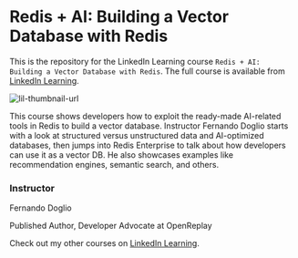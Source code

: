 # Redis + AI: Building a Vector Database with Redis
This is the repository for the LinkedIn Learning course `Redis + AI: Building a Vector Database with Redis`. The full course is available from [LinkedIn Learning][lil-course-url].

![lil-thumbnail-url]

This course shows developers how to exploit the ready-made AI-related tools in Redis to build a vector database. Instructor Fernando Doglio starts with a look at structured versus unstructured data and AI-optimized databases, then jumps into Redis Enterprise to talk about how developers can use it as a vector DB. He also showcases examples like recommendation engines, semantic search, and others.

### Instructor

Fernando Doglio

Published Author, Developer Advocate at OpenReplay              

Check out my other courses on [LinkedIn Learning](https://www.linkedin.com/learning/instructors/fernando-doglio?u=104).


[0]: # (Replace these placeholder URLs with actual course URLs)

[lil-course-url]: https://www.linkedin.com/learning/redis-ai-building-a-vector-database-with-redis
[lil-thumbnail-url]: https://media.licdn.com/dms/image/D560DAQGniuZxAwu8bg/learning-public-crop_675_1200/0/1720815958425?e=2147483647&v=beta&t=ktI5_d8gXJJs2l3dDg8iNg4rPnOtvqK6vANej4Gb60E

